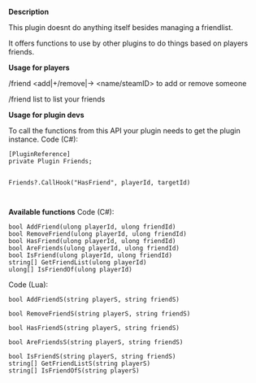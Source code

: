 **Description**

This plugin doesnt do anything itself besides managing a friendlist.

It offers functions to use by other plugins to do things based on players friends.

**Usage for players**

/friend <add|+/remove|-> <name/steamID> to add or remove someone

/friend list to list your friends

**Usage for plugin devs**

To call the functions from this API your plugin needs to get the plugin instance.
Code (C#):
````
[PluginReference]
private Plugin Friends;


Friends?.CallHook("HasFriend", playerId, targetId)

 
````


**Available functions**
Code (C#):
````
bool AddFriend(ulong playerId, ulong friendId)
bool RemoveFriend(ulong playerId, ulong friendId)
bool HasFriend(ulong playerId, ulong friendId)
bool AreFriends(ulong playerId, ulong friendId)
bool IsFriend(ulong playerId, ulong friendId)
string[] GetFriendList(ulong playerId)
ulong[] IsFriendOf(ulong playerId)
````

Code (Lua):
````
bool AddFriendS(string playerS, string friendS)

bool RemoveFriendS(string playerS, string friendS)

bool HasFriendS(string playerS, string friendS)

bool AreFriendsS(string playerS, string friendS)

bool IsFriendS(string playerS, string friendS)
string[] GetFriendListS(string playerS)
string[] IsFriendOfS(string playerS)
````